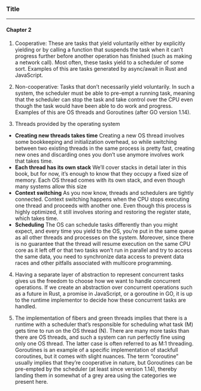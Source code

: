 ### Title
---

#### Chapter 2
1. Cooperative: These are tasks that yield voluntarily either by explicitly yielding or by calling
a function that suspends the task when it can’t progress further before another operation has
finished (such as making a network call). Most often, these tasks yield to a scheduler of some sort.
 Examples of this are tasks generated by async/await in Rust and JavaScript.

2. Non-cooperative: Tasks that don’t necessarily yield voluntarily. In such a system, the scheduler
must be able to pre-empt a running task, meaning that the scheduler can stop the task and take 
control over the CPU even though the task would have been able to do work and progress.
Examples of this are OS threads and Goroutines (after GO version 1.14).

3. Threads provided by the operating system
- **Creating new threads takes time**
Creating a new OS thread involves some bookkeeping and initialization overhead, so while switching
between two existing threads in the same process is pretty fast, creating new ones and discarding 
ones you don’t use anymore involves work that takes time.
- **Each thread has its own stack**
We’ll cover stacks in detail later in this book, but for now, it’s enough to know that they occupy a
 fixed size of memory. Each OS thread comes with its own stack, and even though many systems allow 
this size
- **Context switching**
As you now know, threads and schedulers are tightly connected. Context switching happens when the
CPU stops executing one thread and proceeds with another one. Even though this process is highly
optimized, it still involves storing and restoring the register state, which takes time.
- **Scheduling**
The OS can schedule tasks differently than you might expect, and every time you yield to the OS, 
you’re put in the same queue as all other threads and processes on the system.
Moreover, since there is no guarantee that the thread will resume execution on the same CPU core as 
it left off or that two tasks won’t run in parallel and try to access the same data, you need to 
synchronize data access to prevent data races and other pitfalls associated with multicore 
programming.

4. Having a separate layer of abstraction to represent concurrent tasks gives us the freedom to 
choose how we want to handle concurrent operations. If we create an abstraction over concurrent 
operations such as a future in Rust, a promise in JavaScript, or a goroutine in GO, it is up to the 
runtime implementor to decide how these concurrent tasks are handled.

5. The implementation of fibers and green threads implies that there is a runtime with a scheduler 
that’s responsible for scheduling what task (M) gets time to run on the OS thread (N). There are 
many more tasks than there are OS threads, and such a system can run perfectly fine using only one 
OS thread.
The latter case is often referred to as M:1 threading.
Goroutines is an example of a specific implementation of stackfull coroutines, but it comes with 
slight nuances. The term “coroutine” usually implies that they’re cooperative in nature, but 
Goroutines can be pre-empted by the scheduler (at least since version 1.14), thereby landing them 
in somewhat of a grey area using the categories we present here.
